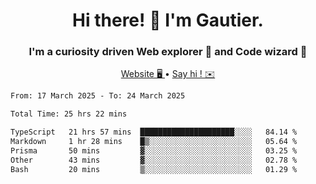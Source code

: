 <h1 align="center">Hi there! 👋 I'm Gautier.</h1>
<h3 align="center">I'm a curiosity driven Web explorer 🚀 and Code wizard 🧙</h3>

<p align="center">
  <a href="https://xisabla.github.io/">Website 🖥️ </a> •
  <a href="mailto:xisabla.dev@gmail.com">Say hi ! ✉️</a>
</p>

<!--START_SECTION:waka-->

```txt
From: 17 March 2025 - To: 24 March 2025

Total Time: 25 hrs 22 mins

TypeScript   21 hrs 57 mins  █████████████████████░░░░   84.14 %
Markdown     1 hr 28 mins    █▒░░░░░░░░░░░░░░░░░░░░░░░   05.64 %
Prisma       50 mins         ▓░░░░░░░░░░░░░░░░░░░░░░░░   03.25 %
Other        43 mins         ▓░░░░░░░░░░░░░░░░░░░░░░░░   02.78 %
Bash         20 mins         ▒░░░░░░░░░░░░░░░░░░░░░░░░   01.29 %
```

<!--END_SECTION:waka-->
